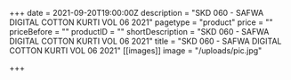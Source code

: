 +++
date = 2021-09-20T19:00:00Z
description = "SKD 060 - SAFWA DIGITAL COTTON KURTI VOL 06 2021"
pagetype = "product"
price = ""
priceBefore = ""
productID = ""
shortDescription = "SKD 060 - SAFWA DIGITAL COTTON KURTI VOL 06 2021"
title = "SKD 060 - SAFWA DIGITAL COTTON KURTI VOL 06 2021"
[[images]]
image = "/uploads/pic.jpg"

+++
